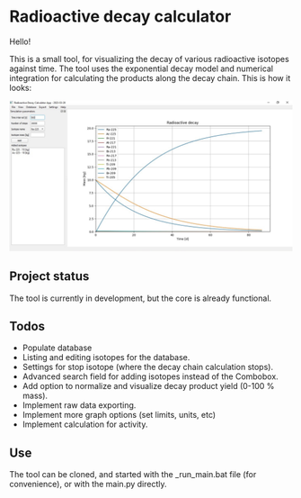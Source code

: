 # Radioactive decay calculator
Hello!

This is a small tool, for visualizing the decay of various radioactive isotopes against time.
The tool uses the exponential decay model and numerical integration for calculating the products
along the decay chain. This is how it looks:

![Main menu view](https://github.com/NWiktor/Radioactive_decay_calculator/blob/main/pictures/github_promo.jpg?raw=true)

## Project status
The tool is currently in development, but the core is already functional.

## Todos
* Populate database
* Listing and editing isotopes for the database.
* Settings for stop isotope (where the decay chain calculation stops).
* Advanced search field for adding isotopes instead of the Combobox.
* Add option to normalize and visualize decay product yield (0-100 % mass).
* Implement raw data exporting.
* Implement more graph options (set limits, units, etc)
* Implement calculation for activity.

## Use
The tool can be cloned, and started with the _run_main.bat file (for convenience), or with the main.py directly.
